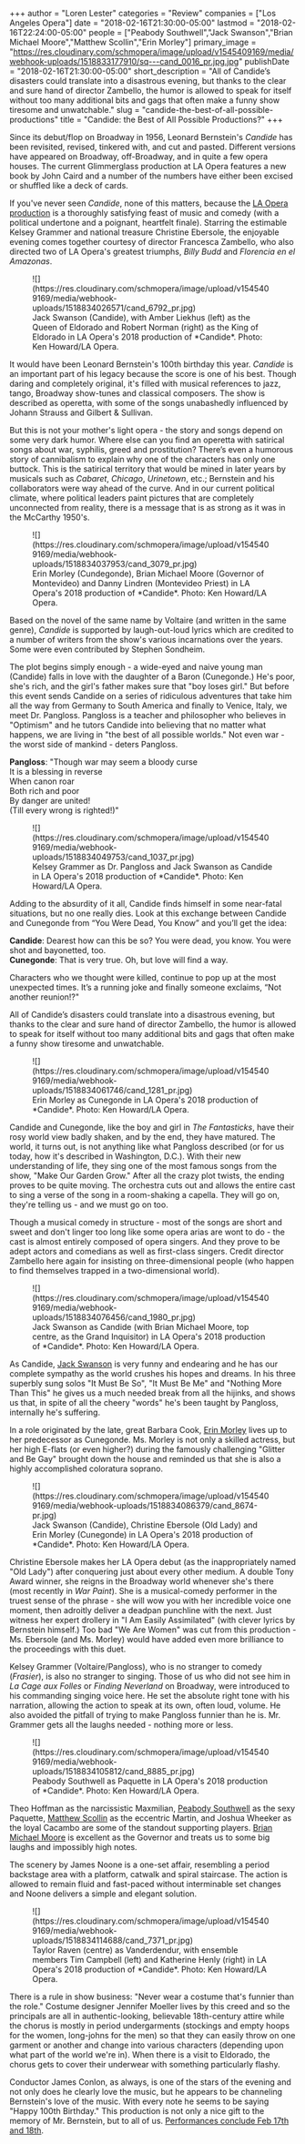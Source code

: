 +++
author = "Loren Lester"
categories = "Review"
companies = ["Los Angeles Opera"]
date = "2018-02-16T21:30:00-05:00"
lastmod = "2018-02-16T22:24:00-05:00"
people = ["Peabody Southwell","Jack Swanson","Brian Michael Moore","Matthew Scollin","Erin Morley"]
primary_image = "https://res.cloudinary.com/schmopera/image/upload/v1545409169/media/webhook-uploads/1518833177910/sq---cand_0016_pr.jpg.jpg"
publishDate = "2018-02-16T21:30:00-05:00"
short_description = "All of Candide’s disasters could translate into a disastrous evening, but thanks to the clear and sure hand of director Zambello, the humor is allowed to speak for itself without too many additional bits and gags that often make a funny show tiresome and unwatchable."
slug = "candide-the-best-of-all-possible-productions"
title = "Candide: the Best of All Possible Productions?"
+++

Since its debut/flop on Broadway in 1956, Leonard Bernstein's *Candide* has been revisited, revised, tinkered with, and cut and pasted. Different versions have appeared on Broadway, off-Broadway, and in quite a few opera houses. The current Glimmerglass production at LA Opera features a new book by John Caird and a number of the numbers have either been excised or shuffled like a deck of cards. 

If you've never seen *Candide*, none of this matters, because the [LA Opera production](https://www.laopera.org/news/Gallery/201718-season/candide/) is a thoroughly satisfying feast of music and comedy (with a political undertone and a poignant, heartfelt finale). Starring the estimable Kelsey Grammer and national treasure Christine Ebersole, the enjoyable evening comes together courtesy of director Francesca Zambello, who also directed two of LA Opera's greatest triumphs, *Billy Budd* and *Florencia en el Amazonas*.

<figure data-type="image">
![](https://res.cloudinary.com/schmopera/image/upload/v1545409169/media/webhook-uploads/1518834026571/cand_6792_pr.jpg)
<figcaption>Jack Swanson (Candide), with Amber Liekhus (left) as the Queen of Eldorado and Robert Norman (right) as the King of Eldorado in LA Opera's 2018 production of *Candide*. Photo: Ken Howard/LA Opera.</figcaption>
</figure>

It would have been Leonard Bernstein's 100th birthday this year. *Candide* is an important part of his legacy because the score is one of his best. Though daring and completely original, it's filled with musical references to jazz, tango, Broadway show-tunes and classical composers. The show is described as operetta, with some of the songs unabashedly influenced by Johann Strauss and Gilbert & Sullivan. 

But this is not your mother's light opera - the story and songs depend on some very dark humor. Where else can you find an operetta with satirical songs about war, syphilis, greed and prostitution? There’s even a humorous story of cannibalism to explain why one of the characters has only one buttock. This is the satirical territory that would be mined in later years by musicals such as *Cabaret*, *Chicago*, *Urinetown*, etc.; Bernstein and his collaborators were way ahead of the curve. And in our current political climate, where political leaders paint pictures that are completely unconnected from reality, there is a message that is as strong as it was in the McCarthy 1950's.

<figure data-type="image">
![](https://res.cloudinary.com/schmopera/image/upload/v1545409169/media/webhook-uploads/1518834037953/cand_3079_pr.jpg)
<figcaption>Erin Morley (Cundegonde), Brian Michael Moore (Governor of Montevideo) and Danny Lindren (Montevideo Priest) in LA Opera's 2018 production of *Candide*. Photo: Ken Howard/LA Opera.</figcaption>
</figure>

Based on the novel of the same name by Voltaire (and written in the same genre), *Candide* is supported by laugh-out-loud lyrics which are credited to a number of writers from the show's various incarnations over the years. Some were even contributed by Stephen Sondheim.

The plot begins simply enough - a wide-eyed and naive young man (Candide) falls in love with the daughter of a Baron (Cunegonde.) He's poor, she's rich, and the girl's father makes sure that "boy loses girl." But before this event sends Candide on a series of ridiculous adventures that take him all the way from Germany to South America and finally to Venice, Italy, we meet Dr. Pangloss. Pangloss is a teacher and philosopher who believes in "Optimism" and he tutors Candide into believing that no matter what happens, we are living in "the best of all possible worlds." Not even war - the worst side of mankind - deters Pangloss.

**Pangloss**: "Though war may seem a bloody curse<br>
It is a blessing in reverse<br>
When canon roar<br>
Both rich and poor<br>
By danger are united!<br>
(Till every wrong is righted!)"<br>

<figure data-type="image">
![](https://res.cloudinary.com/schmopera/image/upload/v1545409169/media/webhook-uploads/1518834049753/cand_1037_pr.jpg)
<figcaption>Kelsey Grammer as Dr. Pangloss and Jack Swanson as Candide in LA Opera's 2018 production of *Candide*. Photo: Ken Howard/LA Opera.</figcaption>
</figure>

Adding to the absurdity of it all, Candide finds himself in some near-fatal situations, but no one really dies. Look at this exchange between Candide and Cunegonde from “You Were Dead, You Know” and you’ll get the idea:

**Candide**: Dearest how can this be so? You were dead, you know. You were shot and bayonetted, too.<br>
**Cunegonde**: That is very true. Oh, but love will find a way.

Characters who we thought were killed, continue to pop up at the most unexpected times. It’s a running joke and finally someone exclaims, “Not another reunion!?"

All of Candide’s disasters could translate into a disastrous evening, but thanks to the clear and sure hand of director Zambello, the humor is allowed to speak for itself without too many additional bits and gags that often make a funny show tiresome and unwatchable.

<figure data-type="image">
![](https://res.cloudinary.com/schmopera/image/upload/v1545409169/media/webhook-uploads/1518834061746/cand_1281_pr.jpg)
<figcaption>Erin Morley as Cunegonde in LA Opera's 2018 production of *Candide*. Photo: Ken Howard/LA Opera.</figcaption>
</figure>

Candide and Cunegonde, like the boy and girl in *The Fantasticks*, have their rosy world view badly shaken, and by the end, they have matured. The world, it turns out, is not anything like what Pangloss described (or for us today, how it's described in Washington, D.C.). With their new understanding of life, they sing one of the most famous songs from the show, "Make Our Garden Grow." After all the crazy plot twists, the ending proves to be quite moving. The orchestra cuts out and allows the entire cast to sing a verse of the song in a room-shaking a capella. They will go on, they're telling us - and we must go on too.

Though a musical comedy in structure - most of the songs are short and sweet and don't linger too long like some opera arias are wont to do - the cast is almost entirely composed of opera singers. And they prove to be adept actors and comedians as well as first-class singers. Credit director Zambello here again for insisting on three-dimensional people (who happen to find themselves trapped in a two-dimensional world).

<figure data-type="image">
![](https://res.cloudinary.com/schmopera/image/upload/v1545409169/media/webhook-uploads/1518834076456/cand_1980_pr.jpg)
<figcaption>Jack Swanson as Candide (with Brian Michael Moore, top centre, as the Grand Inquisitor) in LA Opera's 2018 production of *Candide*. Photo: Ken Howard/LA Opera.</figcaption>
</figure>

As Candide, [Jack Swanson](/scene/people/jack-swanson/) is very funny and endearing and he has our complete sympathy as the world crushes his hopes and dreams. In his three superbly sung solos "It Must Be So", "It Must Be Me" and "Nothing More Than This" he gives us a much needed break from all the hijinks, and shows us that, in spite of all the cheery "words" he's been taught by Pangloss, internally he's suffering. 

In a role originated by the late, great Barbara Cook, [Erin Morley](/scene/people/erin-morley/) lives up to her predecessor as Cunegonde. Ms. Morley is not only a skilled actress, but her high E-flats (or even higher?) during the famously challenging "Glitter and Be Gay" brought down the house and reminded us that she is also a highly accomplished coloratura soprano.

<figure data-type="image">
![](https://res.cloudinary.com/schmopera/image/upload/v1545409169/media/webhook-uploads/1518834086379/cand_8674-pr.jpg)
<figcaption>Jack Swanson (Candide), Christine Ebersole (Old Lady) and Erin Morley (Cunegonde) in LA Opera's 2018 production of *Candide*. Photo: Ken Howard/LA Opera.</figcaption>
</figure>

Christine Ebersole makes her LA Opera debut (as the inappropriately named "Old Lady") after conquering just about every other medium. A double Tony Award winner, she reigns in the Broadway world whenever she's there (most recently in *War Paint*). She is a musical-comedy performer in the truest sense of the phrase - she will wow you with her incredible voice one moment, then adroitly deliver a deadpan punchline with the next. Just witness her expert drollery in "I Am Easily Assimilated" (with clever lyrics by Bernstein himself.) Too bad "We Are Women" was cut from this production - Ms. Ebersole (and Ms. Morley) would have added even more brilliance to the proceedings with this duet.

Kelsey Grammer (Voltaire/Pangloss), who is no stranger to comedy (*Frasier*), is also no stranger to singing. Those of us who did not see him in *La Cage aux Folles* or *Finding Neverland* on Broadway, were introduced to his commanding singing voice here. He set the absolute right tone with his narration, allowing the action to speak at its own, often loud, volume. He also avoided the pitfall of trying to make Pangloss funnier than he is. Mr. Grammer gets all the laughs needed - nothing more or less.

<figure data-type="image">
![](https://res.cloudinary.com/schmopera/image/upload/v1545409169/media/webhook-uploads/1518834105812/cand_8885_pr.jpg)
<figcaption>Peabody Southwell as Paquette in LA Opera's 2018 production of *Candide*. Photo: Ken Howard/LA Opera.</figcaption>
</figure>

Theo Hoffman as the narcissistic Maxmilian, [Peabody Southwell](/scene/people/peabody-southwell/) as the sexy Paquette, [Matthew Scollin](/scene/people/matthew-scollin/) as the eccentric Martin, and Joshua Wheeker as the loyal Cacambo are some of the standout supporting players. [Brian Michael Moore](/scene/people/brian-michael-moore/) is excellent as the Governor and treats us to some big laughs and impossibly high notes.

The scenery by James Noone is a one-set affair, resembling a period backstage area with a platform, catwalk and spiral staircase. The action is allowed to remain fluid and fast-paced without interminable set changes and Noone delivers a simple and elegant solution.

<figure data-type="image">
![](https://res.cloudinary.com/schmopera/image/upload/v1545409169/media/webhook-uploads/1518834114688/cand_7371_pr.jpg)
<figcaption>Taylor Raven (centre) as Vanderdendur, with ensemble members  Tim Campbell (left) and Katherine Henly (right) in LA Opera's 2018 production of *Candide*. Photo: Ken Howard/LA Opera.</figcaption>
</figure>

There is a rule in show business: "Never wear a costume that's funnier than the role." Costume designer Jennifer Moeller lives by this creed and so the principals are all in authentic-looking, believable 18th-century attire while the chorus is mostly in period undergarments (stockings and empty hoops for the women, long-johns for the men) so that they can easily throw on one garment or another and change into various characters (depending upon what part of the world we're in). When there is a visit to Eldorado, the chorus gets to cover their underwear with something particularly flashy.

Conductor James Conlon, as always, is one of the stars of the evening and not only does he clearly love the music, but he appears to be channeling Bernstein's love of the music. With every note he seems to be saying "Happy 100th Birthday." This production is not only a nice gift to the memory of Mr. Bernstein, but to all of us. [Performances conclude Feb 17th and 18th](https://www.laopera.org/news/Gallery/201718-season/candide/).
